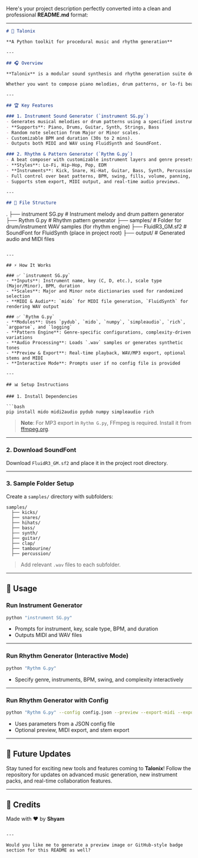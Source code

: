 Here's your project description perfectly converted into a clean and professional **README.md** format:

---

```markdown
# 🎵 Talonix

**A Python toolkit for procedural music and rhythm generation**

---

## 🎧 Overview

**Talonix** is a modular sound synthesis and rhythm generation suite designed for musicians, developers, and sound artists. It enables the creation of music loops, rhythmic patterns, and audio previews using instrument-specific MIDI and WAV files.

Whether you want to compose piano melodies, drum patterns, or lo-fi beats, Talonix provides a flexible, rule-based solution.

---

## 🏆 Key Features

### 1. Instrument Sound Generator (`instrument SG.py`)
- Generates musical melodies or drum patterns using a specified instrument.
- **Supports**: Piano, Drums, Guitar, Synth, Strings, Bass
- Random note selection from Major or Minor scales.
- Customizable BPM and duration (30s to 2 mins).
- Outputs both MIDI and WAV using FluidSynth and SoundFont.

### 2. Rhythm & Pattern Generator (`Rythm G.py`)
- A beat composer with customizable instrument layers and genre presets.
- **Styles**: Lo-Fi, Hip-Hop, Pop, EDM
- **Instruments**: Kick, Snare, Hi-Hat, Guitar, Bass, Synth, Percussion, etc.
- Full control over beat patterns, BPM, swing, fills, volume, panning, and time signatures.
- Supports stem export, MIDI output, and real-time audio previews.

---

## 📁 File Structure

```

.
├── instrument SG.py       # Instrument melody and drum pattern generator
├── Rythm G.py             # Rhythm pattern generator
├── samples/               # Folder for drum/instrument WAV samples (for rhythm engine)
├── FluidR3\_GM.sf2         # SoundFont for FluidSynth (place in project root)
├── output/                # Generated audio and MIDI files

````

---

## ⚡ How It Works

### ✅ `instrument SG.py`
- **Inputs**: Instrument name, key (C, D, etc.), scale type (Major/Minor), BPM, duration
- **Scales**: Major and Minor note dictionaries used for randomized selection
- **MIDI & Audio**: `mido` for MIDI file generation, `FluidSynth` for rendering WAV output

### ✅ `Rythm G.py`
- **Modules**: Uses `pydub`, `mido`, `numpy`, `simpleaudio`, `rich`, `argparse`, and `logging`
- **Pattern Engine**: Genre-specific configurations, complexity-driven variations
- **Audio Processing**: Loads `.wav` samples or generates synthetic tones
- **Preview & Export**: Real-time playback, WAV/MP3 export, optional stems and MIDI
- **Interactive Mode**: Prompts user if no config file is provided

---

## 📊 Setup Instructions

### 1. Install Dependencies

```bash
pip install mido midi2audio pydub numpy simpleaudio rich
````

> **Note**: For MP3 export in `Rythm G.py`, FFmpeg is required. Install it from [ffmpeg.org](https://ffmpeg.org).

---

### 2. Download SoundFont

Download `FluidR3_GM.sf2` and place it in the project root directory.

---

### 3. Sample Folder Setup

Create a `samples/` directory with subfolders:

```
samples/
  ├── kicks/
  ├── snares/
  ├── hihats/
  ├── bass/
  ├── synth/
  ├── guitar/
  ├── clap/
  ├── tambourine/
  ├── percussion/
```

> Add relevant `.wav` files to each subfolder.

---

## 📝 Usage

### Run Instrument Generator

```bash
python "instrument SG.py"
```

* Prompts for instrument, key, scale type, BPM, and duration
* Outputs MIDI and WAV files

---

### Run Rhythm Generator (Interactive Mode)

```bash
python "Rythm G.py"
```

* Specify genre, instruments, BPM, swing, and complexity interactively

---

### Run Rhythm Generator with Config

```bash
python "Rythm G.py" --config config.json --preview --export-midi --export-stems
```

* Uses parameters from a JSON config file
* Optional preview, MIDI export, and stem export

---

## 🚀 Future Updates

Stay tuned for exciting new tools and features coming to **Talonix**!
Follow the repository for updates on advanced music generation, new instrument packs, and real-time collaboration features.

---

## 🙏 Credits

Made with ❤️ by **Shyam**

```

---

Would you like me to generate a preview image or GitHub-style badge section for this README as well?
```

